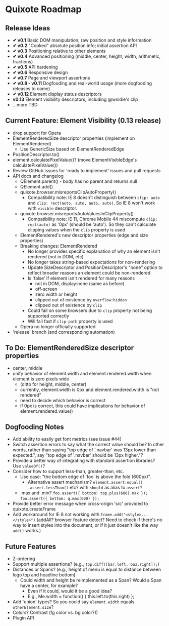 # Quixote Roadmap

## Release Ideas

* **✔ v0.1** Basic DOM manipulation; raw position and style information
* **✔ v0.2** "Cooked" absolute position info; initial assertion API
* **✔ v0.3** Positioning relative to other elements
* **✔ v0.4** Advanced positioning (middle, center, height, width, arithmetic, fractions)
* **✔ v0.5** API hardening
* **✔ v0.6** Responsive design
* **✔ v0.7** Page and viewport assertions
* **✔ v0.8 - v0.11** Dogfooding and real-world usage (more dogfooding releases to come)
* **✔ v0.12** Element display status descriptors
* **v0.13** Element visibility descriptors, including @woldie's clip
* ...more TBD


## Current Feature: Element Visibility (0.13 release)

* drop support for Opera
* ElementRenderedSize descriptor properties (implement on ElementRendered)
	* Use GenericSize based on ElementRenderedEdge
* PositionDescriptor.to()
* element.calculatePixelValue()? (move ElementVisibleEdge's calculatePixelValue())
* Review GitHub issues for 'ready to implement' issues and pull requests
* API docs and changelog
	* QElement.parent() - body has no parent and returns null
	* QElement.add()
	* quixote.browser.misreportsClipAutoProperty()
		* Compatibility note: IE 8 doesn't distinguish between `clip: auto` and `clip: rect(auto, auto, auto, auto)`. So IE 8 won't work with `visible` descriptor.
	* quixote.browser.misreportsAutoValuesInClipProperty()
		* Compatibility note: IE 11, Chrome Mobile 44 miscompute `clip: rect(auto)` as '0px' (should be 'auto'). So they can't calculate clipping values when the `clip` property is used
	* ElementRendered's new descriptor properties (edge and size properties)
	* Breaking changes: ElementRendered
		* No longer provides specific explanation of why an element isn't rendered (not in DOM, etc)
		* No longer takes string-based expectations for non-rendering
		* Update SizeDescriptor and PositionDescriptor's "none" option to reflect broader reasons an element could be non-rendered
		* Is 'false' if element isn't rendered for many reasons
			* not in DOM, display:none (same as before)
			* off-screen
			* zero width or height
			* clipped out of existence by `overflow:hidden`
			* clipped out of existence by `clip`
		* Could fail on some browsers due to `clip` property not being supported correctly
		* Will fail fast if `clip-path` property is used
	* Opera no longer officially supported
* 'release' branch (and corresponding automation)


## To Do: ElementRenderedSize descriptor properties

* center, middle
* unify behavior of element.width and element.rendered.width when element is zero pixels wide
 	* (ditto for height, middle, center)
	* currently, element.width is 0px and element.rendered.width is "not rendered"
	* need to decide which behavior is correct
	* if 0px is correct, this could have implications for behavior of element.rendered.value()


## Dogfooding Notes

* Add ability to easily get font metrics (see issue #44)
* Switch assertion errors to say what the correct value should be? In other words, rather than saying "top edge of '.navbar' was 13px lower than expected.", say "top edge of '.navbar' should be 13px higher."?
* Provide a better way of integrating with standard assertion libraries? Use `valueOf()`?
* Consider how to support less-than, greater-than, etc.
  * Use case: "the bottom edge of 'foo' is above the fold (600px)".
	* Alternative assert mechanism? `element.assert.equal()` `.assert.lessThan()` etc? with `should` as alias to `assert`?
  * .max and .min?  `foo.assert({ bottom: top.plus(600).max });`   `foo.assert({ bottom: q.max(600) });`
* Provide better error message when cross-origin 'src' provided to quixote.createFrame
* Add workaround for IE 8 not working with `frame.add("<style>...</style>")` (addAll? browser feature detect? Need to check if there's no way to insert styles into the document, or if it just doesn't like the way `add()` works.)


## Future Features

* Z-ordering
* Support multiple assertions? (e.g., `top.diff([bar.left, baz.right]);`)
* Distances or Spans? (e.g., height of menu is equal to distance between logo top and headline bottom)
  * Could width and height be reimplemented as a Span? Would a Span have a center, for example?
    * Even if it could, would it be a good idea?
    * E.g., Me.width = function() { this.left.to(this.right) };
* Add 'union' types? So you could say `element.width` equals `otherElement.size`?
* Colors? Contrast (fg color vs. bg color?))
* Plugin API
